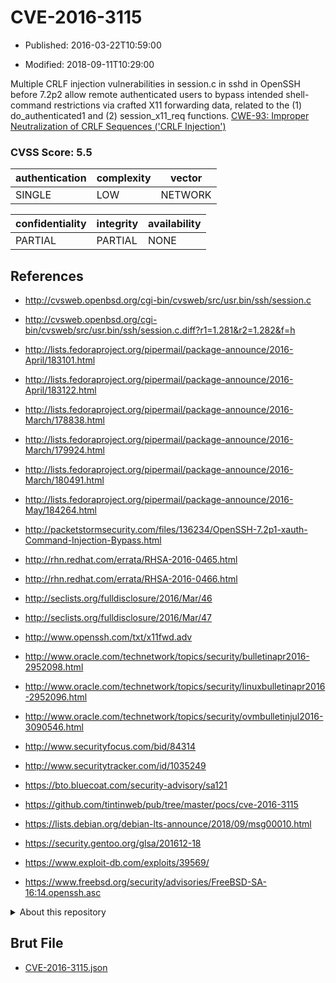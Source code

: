 # CVE-2016-3115

- Published: 2016-03-22T10:59:00

- Modified: 2018-09-11T10:29:00

Multiple CRLF injection vulnerabilities in session.c in sshd in OpenSSH before 7.2p2 allow remote authenticated users to bypass intended shell-command restrictions via crafted X11 forwarding data, related to the (1) do_authenticated1 and (2) session_x11_req functions. <a href="https://cwe.mitre.org/data/definitions/93.html">CWE-93: Improper Neutralization of CRLF Sequences ('CRLF Injection')</a>

### CVSS Score: **5.5**

| authentication | complexity | vector |
| --- | --- | --- |
| SINGLE | LOW | NETWORK |

| confidentiality | integrity | availability |
| --- | --- | --- |
| PARTIAL | PARTIAL | NONE |

## References

* http://cvsweb.openbsd.org/cgi-bin/cvsweb/src/usr.bin/ssh/session.c

* http://cvsweb.openbsd.org/cgi-bin/cvsweb/src/usr.bin/ssh/session.c.diff?r1=1.281&r2=1.282&f=h

* http://lists.fedoraproject.org/pipermail/package-announce/2016-April/183101.html

* http://lists.fedoraproject.org/pipermail/package-announce/2016-April/183122.html

* http://lists.fedoraproject.org/pipermail/package-announce/2016-March/178838.html

* http://lists.fedoraproject.org/pipermail/package-announce/2016-March/179924.html

* http://lists.fedoraproject.org/pipermail/package-announce/2016-March/180491.html

* http://lists.fedoraproject.org/pipermail/package-announce/2016-May/184264.html

* http://packetstormsecurity.com/files/136234/OpenSSH-7.2p1-xauth-Command-Injection-Bypass.html

* http://rhn.redhat.com/errata/RHSA-2016-0465.html

* http://rhn.redhat.com/errata/RHSA-2016-0466.html

* http://seclists.org/fulldisclosure/2016/Mar/46

* http://seclists.org/fulldisclosure/2016/Mar/47

* http://www.openssh.com/txt/x11fwd.adv

* http://www.oracle.com/technetwork/topics/security/bulletinapr2016-2952098.html

* http://www.oracle.com/technetwork/topics/security/linuxbulletinapr2016-2952096.html

* http://www.oracle.com/technetwork/topics/security/ovmbulletinjul2016-3090546.html

* http://www.securityfocus.com/bid/84314

* http://www.securitytracker.com/id/1035249

* https://bto.bluecoat.com/security-advisory/sa121

* https://github.com/tintinweb/pub/tree/master/pocs/cve-2016-3115

* https://lists.debian.org/debian-lts-announce/2018/09/msg00010.html

* https://security.gentoo.org/glsa/201612-18

* https://www.exploit-db.com/exploits/39569/

* https://www.freebsd.org/security/advisories/FreeBSD-SA-16:14.openssh.asc

<details>
<summary>About this repository</summary> 

  This repository is part of the project [Live Hack CVE](https://github.com/Live-Hack-CVE). Main website can be found [www.live-hack.org](https://www.live-hack.org) 
  
  Made by [Sn0wAlice](https://github.com/Sn0wAlice) for the people that care about security and need to have a feed of the latest CVEs. Hope you enjoy it, don't forget to star the repo and follow me on [Twitter](https://twitter.com/Sn0wAlice) and [Github](https://github.com/Sn0wAlice). And that is my [personnal website](https://www.alice-snow.me/)

  - [Home Page](https://github.com/Live-Hack-CVE)
  - [Framework](https://github.com/Live-Hack-CVE/cve-framework)
  - [CVE database](https://github.com/Live-Hack-CVE/full_database)
  - [Changelog](https://github.com/Live-Hack-CVE/Changelog)
</details>

## Brut File

* [CVE-2016-3115.json](https://raw.githubusercontent.com/Live-Hack-CVE/full_database/main/cves/2016/CVE-2016-3115.json)

